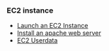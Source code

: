 ### EC2 instance

* [Launch an EC2 Instance]()
* [Install an apache web server](EC2/apacheserver.md)
* [EC2 Userdata](EC2/bootstarpping_ec2_user_data.md)